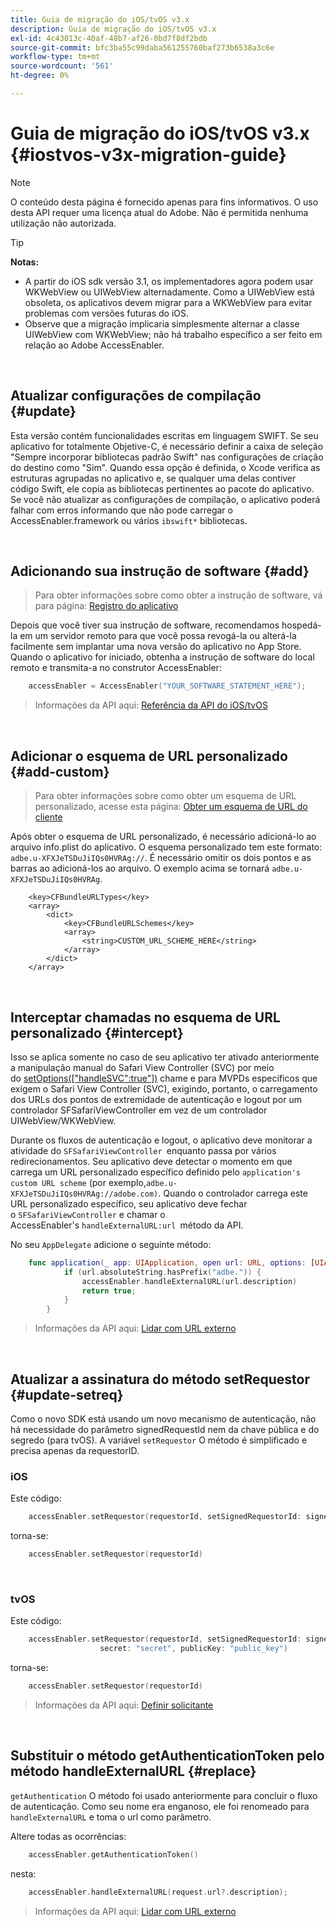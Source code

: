 ```yaml
---
title: Guia de migração do iOS/tvOS v3.x
description: Guia de migração do iOS/tvOS v3.x
exl-id: 4c43013c-40af-48b7-af26-0bd7f8df2bdb
source-git-commit: bfc3ba55c99daba561255760baf273b6538a3c6e
workflow-type: tm+mt
source-wordcount: '561'
ht-degree: 0%

---
```


# Guia de migração do iOS/tvOS v3.x {#iostvos-v3x-migration-guide}

>[!NOTE]
>
>O conteúdo desta página é fornecido apenas para fins informativos. O uso desta API requer uma licença atual do Adobe. Não é permitida nenhuma utilização não autorizada.

>[!TIP]
> 
> **Notas:**
>
> - A partir do iOS sdk versão 3.1, os implementadores agora podem usar WKWebView ou UIWebView alternadamente. Como a UIWebView está obsoleta, os aplicativos devem migrar para a WKWebView para evitar problemas com versões futuras do iOS.
> - Observe que a migração implicaria simplesmente alternar a classe UIWebView com WKWebView; não há trabalho específico a ser feito em relação ao Adobe AccessEnabler.


</br>

## Atualizar configurações de compilação {#update}

Esta versão contém funcionalidades escritas em linguagem SWIFT. Se seu aplicativo for totalmente Objetive-C, é necessário definir a caixa de seleção &quot;Sempre incorporar bibliotecas padrão Swift&quot; nas configurações de criação do destino como &quot;Sim&quot;. Quando essa opção é definida, o Xcode verifica as estruturas agrupadas no aplicativo e, se qualquer uma delas contiver código Swift, ele copia as bibliotecas pertinentes ao pacote do aplicativo. Se você não atualizar as configurações de compilação, o aplicativo poderá falhar com erros informando que não pode carregar o AccessEnabler.framework ou vários `ibswift*` bibliotecas.

</br>

## Adicionando sua instrução de software {#add}

> Para obter informações sobre como obter a instrução de software, vá para
> página:
> [Registro do aplicativo](/help/authentication/iostvos-application-registration.md)

Depois que você tiver sua instrução de software, recomendamos hospedá-la em um servidor remoto para que você possa revogá-la ou alterá-la facilmente sem implantar uma nova versão do aplicativo no App Store. Quando o aplicativo for iniciado, obtenha a instrução de software do local remoto e transmita-a no construtor AccessEnabler:

```swift
    accessEnabler = AccessEnabler("YOUR_SOFTWARE_STATEMENT_HERE");
```

> Informações da API aqui: [Referência da API do iOS/tvOS](/help/authentication/iostvos-sdk-api-reference.md)

</br>

## Adicionar o esquema de URL personalizado {#add-custom}

> Para obter informações sobre como obter um esquema de URL personalizado, acesse esta página: [Obter um esquema de URL do cliente](/help/authentication/iostvos-application-registration.md)

Após obter o esquema de URL personalizado, é necessário adicioná-lo ao arquivo info.plist do aplicativo. O esquema personalizado tem este formato: `adbe.u-XFXJeTSDuJiIQs0HVRAg://`. É necessário omitir os dois pontos e as barras ao adicioná-los ao arquivo. O exemplo acima se tornará `adbe.u-XFXJeTSDuJiIQs0HVRAg`.

```plist
    <key>CFBundleURLTypes</key>
    <array>
        <dict>
            <key>CFBundleURLSchemes</key>
            <array>
                <string>CUSTOM_URL_SCHEME_HERE</string>
            </array>
        </dict>
    </array>
```

</br>

## Interceptar chamadas no esquema de URL personalizado {#intercept}

Isso se aplica somente no caso de seu aplicativo ter ativado anteriormente a manipulação manual do Safari View Controller (SVC) por meio do [setOptions(\[&quot;handleSVC&quot;:true&quot;\])](/help/authentication/iostvos-sdk-api-reference.md) chame e para MVPDs específicos que exigem o Safari View Controller (SVC), exigindo, portanto, o carregamento dos URLs dos pontos de extremidade de autenticação e logout por um controlador SFSafariViewController em vez de um controlador UIWebView/WKWebView.

Durante os fluxos de autenticação e logout, o aplicativo deve monitorar a atividade do `SFSafariViewController `enquanto passa por vários redirecionamentos. Seu aplicativo deve detectar o momento em que carrega um URL personalizado específico definido pelo `application's custom URL scheme` (por exemplo,`adbe.u-XFXJeTSDuJiIQs0HVRAg://adobe.com)`. Quando o controlador carrega este URL personalizado específico, seu aplicativo deve fechar o `SFSafariViewController` e chamar o AccessEnabler&#39;s `handleExternalURL:url `método da API.

No seu `AppDelegate` adicione o seguinte método:

```swift
    func application(_ app: UIApplication, open url: URL, options: [UIApplicationOpenURLOptionsKey: Any]) -> Bool {
            if (url.absoluteString.hasPrefix("adbe.")) {
                accessEnabler.handleExternalURL(url.description)
                return true;
            } 
        }
```

> Informações da API aqui: [Lidar com URL externo](/help/authentication/iostvos-sdk-api-reference.md)

</br>

## Atualizar a assinatura do método setRequestor {#update-setreq}

Como o novo SDK está usando um novo mecanismo de autenticação, não há necessidade do parâmetro signedRequestId nem da chave pública e do segredo (para tvOS). A variável `setRequestor` O método é simplificado e precisa apenas da requestorID.

### iOS

Este código:

```swift
    accessEnabler.setRequestor(requestorId, setSignedRequestorId: signedRequestorId)
```

torna-se:

```swift
    accessEnabler.setRequestor(requestorId)
```

</br>

### tvOS

Este código:

```swift
    accessEnabler.setRequestor(requestorId, setSignedRequestorId: signedRequestorId,
                    secret: "secret", publicKey: "public_key")
```

torna-se:

```swift
    accessEnabler.setRequestor(requestorId)
```

> Informações da API aqui: [Definir solicitante](/help/authentication/iostvos-sdk-api-reference.md)

</br>

## Substituir o método getAuthenticationToken pelo método handleExternalURL {#replace}

`getAuthentication` O método foi usado anteriormente para concluir o fluxo de autenticação. Como seu nome era enganoso, ele foi renomeado para `handleExternalURL` e toma o url como parâmetro.

Altere todas as ocorrências:

```swift
    accessEnabler.getAuthenticationToken()
```

nesta:

```swift
    accessEnabler.handleExternalURL(request.url?.description);
```

> Informações da API aqui: [Lidar com URL externo](/help/authentication/iostvos-sdk-api-reference.md)
